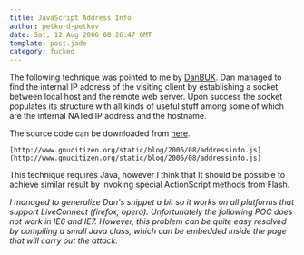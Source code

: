 ```yaml
---
title: JavaScript Address Info
author: petko-d-petkov
date: Sat, 12 Aug 2006 08:26:47 GMT
template: post.jade
category: fucked
---
```


The following technique was pointed to me by [DanBUK](http://f-box.org/%7Edan/). Dan managed to find the internal IP address of the visiting client by establishing a socket between local host and the remote web server. Upon success the socket populates its structure with all kinds of useful stuff among some of which are the internal NATed IP address and the hostname.

The source code can be downloaded from [here](http://www.gnucitizen.org/static/blog/2006/08/addressinfo.js).

    [http://www.gnucitizen.org/static/blog/2006/08/addressinfo.js](http://www.gnucitizen.org/static/blog/2006/08/addressinfo.js)

This technique requires Java, however I think that It should be possible to achieve similar result by invoking special ActionScript methods from Flash.

_I managed to generalize Dan's snippet a bit so it works on all platforms that support LiveConnect (firefox, opera). Unfortunately the following POC does not work in IE6 and IE7. However, this problem can be quite easy resolved by compiling a small Java class, which can be embedded inside the page that will carry out the attack._
